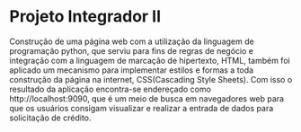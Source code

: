 # Projeto Integrador II
 
Construção de uma página web com a utilização da linguagem de programação python, que serviu para fins de regras de negócio e integração com a linguagem de marcação de hipertexto, HTML, também foi aplicado um mecanismo para implementar estilos e formas a toda construção da página na internet, CSS(Cascading Style Sheets). Com isso o resultado da aplicação encontra-se endereçado como http://localhost:9090, que é um meio de busca em navegadores web para que os usuários  consigam visualizar e realizar a entrada de dados para solicitação de crédito.




